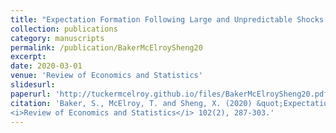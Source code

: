 ```yaml
---
title: "Expectation Formation Following Large and Unpredictable Shocks."
collection: publications
category: manuscripts
permalink: /publication/BakerMcElroySheng20
excerpt: 
date: 2020-03-01
venue: 'Review of Economics and Statistics'
slidesurl: 
paperurl: 'http://tuckermcelroy.github.io/files/BakerMcElroySheng20.pdf'
citation: 'Baker, S., McElroy, T. and Sheng, X. (2020) &quot;Expectation Formation Following Large and Unpredictable Shocks.&quot; 
<i>Review of Economics and Statistics</i> 102(2), 287-303.'
---
```

